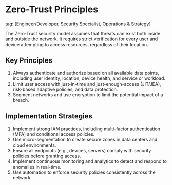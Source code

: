 # Zero-Trust Principles
tag: [Engineer/Developer, Security Specialist, Operations & Strategy]

The Zero-Trust security model assumes that threats can exist both inside and outside the network. It requires strict verification for every user and device attempting to access resources, regardless of their location.

## Key Principles

1. Always authenticate and authorize based on all available data points, including user identity, location, device health, and service or workload.
2. Limit user access with just-in-time and just-enough-access (JIT/JEA), risk-based adaptive policies, and data protection.
3. Segment networks and use encryption to limit the potential impact of a breach.

## Implementation Strategies

1. Implement strong IAM practices, including multi-factor authentication (MFA) and conditional access policies.
2. Use micro-segmentation to create secure zones in data centers and cloud environments.
3. Ensure all endpoints (e.g., devices, servers) comply with security policies before granting access.
4. Implement continuous monitoring and analytics to detect and respond to anomalies in real-time.
5. Use automation to enforce security policies consistently across the network.
